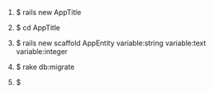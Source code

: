 1. $ rails new AppTitle

2. $ cd AppTitle

3. $ rails new scaffold AppEntity variable:string variable:text variable:integer

4. $ rake db:migrate

5. $ 
